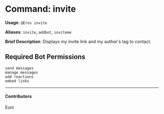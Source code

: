 # Command: invite


**Usage**: `@Eros invite `

**Aliases**: `invite`, `addbot`, `inviteme`

**Brief Description**: Displays my invite link and my author's tag to contact.



## Required Bot Permissions

```
send messages
manage messages
add reactions
embed links
```


---

#### Contributors


Euni
